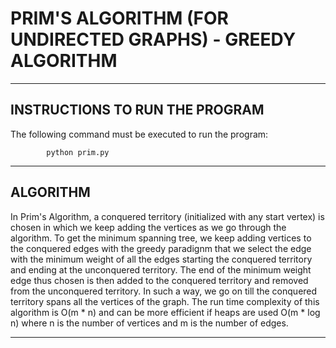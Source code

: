 # PRIM'S ALGORITHM (FOR UNDIRECTED GRAPHS) - GREEDY ALGORITHM 
------------------------
INSTRUCTIONS TO RUN THE PROGRAM
------------------------

The following command must be executed to run the program:

            python prim.py

------------------------
ALGORITHM
------------------------

In Prim's Algorithm, a conquered territory (initialized with any start vertex)
is chosen in which we keep adding the vertices as we go through the algorithm.
To get the minimum spanning tree, we keep adding vertices to the conquered edges
with the greedy paradignm that we select the edge with the minimum weight of all
the edges starting the conquered territory and ending at the unconquered territory.
The end of the minimum weight edge thus chosen is then added to the conquered territory
and removed from the unconquered territory. In such a way, we go on till the
conquered territory spans all the vertices of the graph. The run time complexity of
this algorithm is O(m * n) and can be more efficient if heaps are used O(m * log n)
where n is the number of vertices and m is the number of edges.

------------------------
